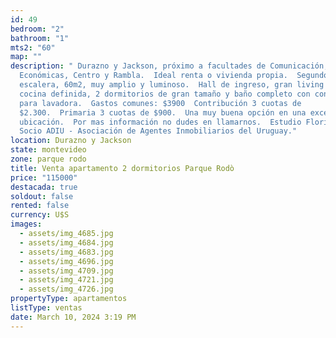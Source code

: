 ```yaml
---
id: 49
bedroom: "2"
bathroom: "1"
mts2: "60"
map: ""
description: " Durazno y Jackson, próximo a facultades de Comunicación, Ciencias
  Económicas, Centro y Rambla.  Ideal renta o vivienda propia.  Segundo piso por
  escalera, 60m2, muy amplio y luminoso.  Hall de ingreso, gran living comedor,
  cocina definida, 2 dormitorios de gran tamaño y baño completo con conexión
  para lavadora.  Gastos comunes: $3900  Contribución 3 cuotas de
  $2.300.  Primaria 3 cuotas de $900.  Una muy buena opción en una excelente
  ubicación.  Por mas información no dudes en llamarnos.  Estudio Florida -
  Socio ADIU - Asociación de Agentes Inmobiliarios del Uruguay."
location: Durazno y Jackson
state: montevideo
zone: parque rodo
title: Venta apartamento 2 dormitorios Parque Rodò
price: "115000"
destacada: true
soldout: false
rented: false
currency: U$S
images:
  - assets/img_4685.jpg
  - assets/img_4684.jpg
  - assets/img_4683.jpg
  - assets/img_4696.jpg
  - assets/img_4709.jpg
  - assets/img_4721.jpg
  - assets/img_4726.jpg
propertyType: apartamentos
listType: ventas
date: March 10, 2024 3:19 PM
---
```

